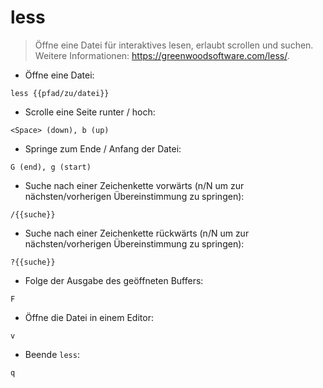 # less

> Öffne eine Datei für interaktives lesen, erlaubt scrollen und suchen.
> Weitere Informationen: <https://greenwoodsoftware.com/less/>.

- Öffne eine Datei:

`less {{pfad/zu/datei}}`

- Scrolle eine Seite runter / hoch:

`<Space> (down), b (up)`

- Springe zum Ende / Anfang der Datei:

`G (end), g (start)`

- Suche nach einer Zeichenkette vorwärts (n/N um zur nächsten/vorherigen Übereinstimmung zu springen):

`/{{suche}}`

- Suche nach einer Zeichenkette rückwärts (n/N um zur nächsten/vorherigen Übereinstimmung zu springen):

`?{{suche}}`

- Folge der Ausgabe des geöffneten Buffers:

`F`

- Öffne die Datei in einem Editor:

`v`

- Beende `less`:

`q`
